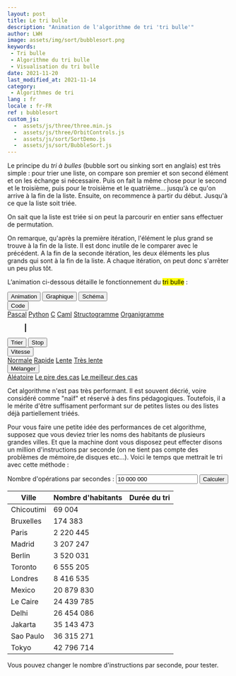 ```yaml
---
layout: post
title: Le tri bulle
description: "Animation de l'algorithme de tri 'tri bulle'"
author: LWH
image: assets/img/sort/bubblesort.png
keywords: 
 - Tri bulle
 - Algorithme du tri bulle
 - Visualisation du tri bulle
date: 2021-11-20
last_modified_at: 2021-11-14
category: 
 - Algorithmes de tri 
lang : fr
locale : fr-FR
ref : bubblesort
custom_js:
  -  assets/js/three/three.min.js
  -  assets/js/three/OrbitControls.js
  -  assets/js/sort/SortDemo.js
  -  assets/js/sort/BubbleSort.js
---
```



Le principe du <em>tri à bulles</em> (bubble sort ou sinking sort en anglais) est très simple : pour trier une liste, on compare son premier et son second élément et on les échange si nécessaire. Puis on fait la même chose pour le second et le troisième, puis pour le troisième et le quatrième... jusqu'à ce qu'on arrive à la fin de la liste. Ensuite, on recommence à partir du début. Jusqu'à ce que la liste soit triée.

On sait que la liste est triée si on peut la parcourir en entier sans effectuer de permutation.

On remarque, qu'après la première itération, l'élément le plus grand se trouve à la fin de la liste. Il est donc inutile de le comparer avec le précédent. A la fin de la seconde itération, les deux éléments les plus grands qui sont à la fin de la liste. A chaque itération, on peut donc s'arrêter un peu plus tôt.

L’animation ci-dessous détaille le fonctionnement du <mark>tri bulle</mark> :
	
<div class="w3-bar w3-black">
	<button class="w3-bar-item w3-button" onclick="opentab('anim')">Animation</button>
	<button class="w3-bar-item w3-button" onclick="opentab('graph')">Graphique</button>
	<button class="w3-bar-item w3-button" onclick="opentab('schem')">Schéma</button>
	<div class="w3-dropdown-hover">
		<button class="w3-button">Code</button>
		<div class="w3-dropdown-content w3-bar-block w3-card-4">
		  <a href="#" class="w3-bar-item w3-button" title="Pascal" onclick="opentab('pascal');return false;">Pascal</a>
		  <a href="#" class="w3-bar-item w3-button" title="Python" onclick="opentab('python');return false;">Python</a>
		  <a href="#" class="w3-bar-item w3-button" title="C" onclick="opentab('C');return false;">C</a>
		  <a href="#" class="w3-bar-item w3-button" title="Caml" onclick="opentab('caml');return false;">Caml</a>				  
		  <a href="#" class="w3-bar-item w3-button" title="nsd" onclick="opentab('nsd');return false;">Structogramme</a>
		  <a href="#" class="w3-bar-item w3-button" title="Flowchart" onclick="opentab('flowchart');return false;">Organigramme</a>
		</div>
	</div>
</div>

<figure>
	<div id="anim" class="tab" style="position: relative;">
	<canvas id = "sort_canvas" width = "640" height = "295" class="animation" style="position:relative;top:0;left:0;border:1px solid #000000;  margin-bottom:0"> </canvas>
	<canvas id = "sort_canvas_layer" width = "640" height = "100" class="animation" style="position:absolute;top:0;left:0; margin-top:0;"></canvas>
	</div>
	<div id="graph" class="w3-container tab" style="display:none">
	<canvas id = "sort_canvas_graph" width = "640" height = "295" class="animation" style="position:relative;top:0;left:0;border:1px solid #000000;  margin-bottom:0;z-index: 0;"> </canvas>
	</div>
	<div id="schem" class="w3-container tab" style="display:none">
	<canvas id = "sort_canvas_schem" width = "640" height = "295" class="animation" style="position:relative;top:0;left:0;border:1px solid #000000; margin-bottom:0;z-index: 0;"> </canvas>
	</div>	
<div id="C" class="w3-container tab animation code" style="display:none ;   width:100%;  height:395px; background-color:white;  overflow:scroll;">
<ol><li class="li1"><div class="de1"><span class="kw4">void</span> bubble_sort<span class="br0">&#40;</span><span class="kw4">int</span><span class="sy0">*</span> lst<span class="sy0">,</span> <span class="kw4">int</span> size<span class="br0">&#41;</span></div></li>
<li class="li1"><div class="de1"><span class="br0">&#123;</span></div></li>
<li class="li1"><div class="de1">&nbsp; &nbsp; <span class="kw4">int</span> pass <span class="sy0">=</span> <span class="nu0">0</span><span class="sy0">;</span></div></li>
<li class="li1"><div class="de1">&nbsp; &nbsp; <span class="kw4">int</span> swapped <span class="sy0">=</span> <span class="nu0">1</span><span class="sy0">;</span></div></li>
<li class="li2"><div class="de2">&nbsp; &nbsp; <span class="kw4">int</span> current<span class="sy0">;</span></div></li>
<li class="li1"><div class="de1">&nbsp; &nbsp; <span class="kw1">while</span> <span class="br0">&#40;</span>swapped<span class="br0">&#41;</span> <span class="br0">&#123;</span></div></li>
<li class="li1"><div class="de1">&nbsp; &nbsp; &nbsp; &nbsp; swapped <span class="sy0">=</span> <span class="nu0">0</span><span class="sy0">;</span></div></li>
<li class="li1"><div class="de1">&nbsp; &nbsp; &nbsp; &nbsp; pass <span class="sy0">++;</span> &nbsp; &nbsp; &nbsp;</div></li>
<li class="li1"><div class="de1">&nbsp; &nbsp; &nbsp; &nbsp; <span class="kw1">for</span> <span class="br0">&#40;</span>current<span class="sy0">=</span><span class="nu0">0</span><span class="sy0">;</span>current<span class="sy0">&lt;</span>size<span class="sy0">-</span>pass<span class="sy0">;</span>current<span class="sy0">++</span><span class="br0">&#41;</span> <span class="br0">&#123;</span></div></li>
<li class="li2"><div class="de2">&nbsp; &nbsp; &nbsp; &nbsp; <span class="kw1">if</span> <span class="br0">&#40;</span>lst<span class="br0">&#91;</span>current<span class="br0">&#93;</span><span class="sy0">&gt;</span>lst<span class="br0">&#91;</span>current<span class="sy0">ez_plus</span><span class="nu0">1</span><span class="br0">&#93;</span><span class="br0">&#41;</span><span class="br0">&#123;</span></div></li>
<li class="li1"><div class="de1">&nbsp; &nbsp; &nbsp; &nbsp; &nbsp; &nbsp; swapped <span class="sy0">=</span> <span class="nu0">1</span><span class="sy0">;</span></div></li>
<li class="li1"><div class="de1">&nbsp; &nbsp; &nbsp; &nbsp; &nbsp; &nbsp; <span class="co1">// On permute les deux éléments</span></div></li>
<li class="li1"><div class="de1">&nbsp; &nbsp; &nbsp; &nbsp; &nbsp; &nbsp; <span class="kw4">int</span> temp <span class="sy0">=</span> lst<span class="br0">&#91;</span>current<span class="br0">&#93;</span><span class="sy0">;</span></div></li>
<li class="li1"><div class="de1">&nbsp; &nbsp; &nbsp; &nbsp; &nbsp; &nbsp; lst<span class="br0">&#91;</span>current<span class="br0">&#93;</span> <span class="sy0">=</span> lst<span class="br0">&#91;</span>current<span class="sy0">ez_plus</span><span class="nu0">1</span><span class="br0">&#93;</span><span class="sy0">;</span></div></li>
<li class="li2"><div class="de2">&nbsp; &nbsp; &nbsp; &nbsp; &nbsp; &nbsp; lst<span class="br0">&#91;</span>current<span class="sy0">ez_plus</span><span class="nu0">1</span><span class="br0">&#93;</span> <span class="sy0">=</span> temp<span class="sy0">;</span></div></li>
<li class="li1"><div class="de1">&nbsp; &nbsp; &nbsp; &nbsp; <span class="br0">&#125;</span></div></li>
<li class="li1"><div class="de1">&nbsp; &nbsp; &nbsp; &nbsp; <span class="br0">&#125;</span></div></li>
<li class="li1"><div class="de1">&nbsp; &nbsp; <span class="br0">&#125;</span></div></li>
<li class="li1"><div class="de1"><span class="br0">&#125;</span></div></li>
</ol>
</div>

<div id="python" class="w3-container tab animation" style="display:none ;   width:100%;  height:395px; background-color:white;  overflow:scroll;">
<pre class="python"><code>
def bubble_sort(lst):
swapped = True
pass = 0
while swapped == True:
    swapped = False
    pass = pass + 1
    for current in range(0, len(tableau) - passage):
	if lst[current] > lst[current + 1]:
	    swapped = True
	    # On echange les deux elements
	    lst[current], lst[current + 1] = lst[current + 1],lst[current]
return tableau  
</code></pre>	

</div>		
	
<div id="pascal" class="w3-container tab animation" style="display:none ;   width:100%;  height:395px; background-color:white;  overflow:scroll;">
<pre class="pascal"><code>
type tab = array[1..20] of integer;
procedure bubble_sort(var tableau : tab);
    
var swapped : boolean;
    current : integer;
    temp : integer;
    pass : integer;
     
begin
  pass := 1;
  REPEAT
    swapped := false;
    for current := 1 to 20 - pass do
    begin
	if (lst[current] > lst[current + 1]) then
	begin
	    { on échange les deux éléments }
	    temp := lst[current];
	    lst[current]:=lst[current + 1];
	    lst[current + 1]:=temp;
	    swapped := true;
	end;
    end;
    pass := pass + 1;
    UNTIL (not swapped);
end;
</code></pre>
</div>
	
<div id="caml" class="w3-container tab animation" style="display:none ;   width:100%;  height:395px; background-color:white;  overflow:scroll;">	
<pre class="caml"><code>	
let bublle_sort lst =
        let pass= ref 1 and swapped = ref true in
        while (!swapped = true) do
            swapped := false;
            pass := !pass + 1;
            for current = 0 to (Array.length lst) - !pass do
                if lst.(current) > lst.(current + 1) then
                begin
                    (* On echange les deux elements *)
                    swapped := true;
                    let temp = lst.(current) in
                    begin
                       lst.(current) <- lst.(current + 1);
                       lst.(current + 1) <- temp;
                    end
                end
            done;
        done;
    lst;;
 </code></pre>
</div>
	
<div id="flowchart" class="w3-container tab animation" style="display:none ;   width:100%;  height:395px; background-color:white;  overflow:scroll;">		
<svg xmlns="http://www.w3.org/2000/svg" style="background-color: rgb(255, 255, 255);" xmlns:xlink="http://www.w3.org/1999/xlink" version="1.1" width="571px" height="611px" viewBox="-0.5 -0.5 571 611"><defs/><g><path d="M 81 41 L 81 72.76" fill="none" stroke="rgba(0, 0, 0, 1)" stroke-width="2" stroke-miterlimit="10" pointer-events="stroke"/><path d="M 81 78.76 L 77 70.76 L 81 72.76 L 85 70.76 Z" fill="rgba(0, 0, 0, 1)" stroke="rgba(0, 0, 0, 1)" stroke-width="2" stroke-miterlimit="10" pointer-events="all"/><rect x="1" y="1" width="160" height="40" rx="6" ry="6" fill="rgba(255, 255, 255, 1)" stroke="rgba(0, 0, 0, 1)" stroke-width="2" pointer-events="all"/><g transform="translate(-0.5 -0.5)"><switch><foreignObject style="overflow: visible; text-align: left;" pointer-events="none" width="100%" height="100%" requiredFeatures="http://www.w3.org/TR/SVG11/feature#Extensibility"><div xmlns="http://www.w3.org/1999/xhtml" style="display: flex; align-items: unsafe center; justify-content: unsafe center; width: 158px; height: 1px; padding-top: 21px; margin-left: 2px;"><div style="box-sizing: border-box; font-size: 0px; text-align: center;" data-drawio-colors="color: rgba(0, 0, 0, 1); "><div style="display: inline-block; font-size: 12px; font-family: Helvetica; color: rgb(0, 0, 0); line-height: 1.2; pointer-events: all; white-space: normal; overflow-wrap: normal;"><b>START</b></div></div></div></foreignObject><text x="81" y="25" fill="rgba(0, 0, 0, 1)" font-family="Helvetica" font-size="12px" text-anchor="middle">START</text></switch></g><path d="M 261 391 L 261 512.76" fill="none" stroke="#3700cc" stroke-width="2" stroke-miterlimit="10" pointer-events="stroke"/><path d="M 261 518.76 L 257 510.76 L 261 512.76 L 265 510.76 Z" fill="#3700cc" stroke="#3700cc" stroke-width="2" stroke-miterlimit="10" pointer-events="all"/><g transform="translate(-0.5 -0.5)"><switch><foreignObject style="overflow: visible; text-align: left;" pointer-events="none" width="100%" height="100%" requiredFeatures="http://www.w3.org/TR/SVG11/feature#Extensibility"><div xmlns="http://www.w3.org/1999/xhtml" style="display: flex; align-items: unsafe center; justify-content: unsafe center; width: 1px; height: 1px; padding-top: 405px; margin-left: 263px;"><div style="box-sizing: border-box; font-size: 0px; text-align: center;" data-drawio-colors="color: rgba(0, 0, 0, 1); background-color: rgba(255, 255, 255, 1); "><div style="display: inline-block; font-size: 11px; font-family: Helvetica; color: rgb(0, 0, 0); line-height: 1.2; pointer-events: all; background-color: rgb(255, 255, 255); white-space: nowrap;">No</div></div></div></foreignObject><text x="263" y="408" fill="rgba(0, 0, 0, 1)" font-family="Helvetica" font-size="11px" text-anchor="middle">No</text></switch></g><path d="M 311 351 L 352.76 351" fill="none" stroke="#005700" stroke-width="2" stroke-miterlimit="10" pointer-events="stroke"/><path d="M 358.76 351 L 350.76 355 L 352.76 351 L 350.76 347 Z" fill="#005700" stroke="#005700" stroke-width="2" stroke-miterlimit="10" pointer-events="all"/><g transform="translate(-0.5 -0.5)"><switch><foreignObject style="overflow: visible; text-align: left;" pointer-events="none" width="100%" height="100%" requiredFeatures="http://www.w3.org/TR/SVG11/feature#Extensibility"><div xmlns="http://www.w3.org/1999/xhtml" style="display: flex; align-items: unsafe center; justify-content: unsafe center; width: 1px; height: 1px; padding-top: 351px; margin-left: 336px;"><div style="box-sizing: border-box; font-size: 0px; text-align: center;" data-drawio-colors="color: rgba(0, 0, 0, 1); background-color: rgba(255, 255, 255, 1); "><div style="display: inline-block; font-size: 11px; font-family: Helvetica; color: rgb(0, 0, 0); line-height: 1.2; pointer-events: all; background-color: rgb(255, 255, 255); white-space: nowrap;">Yes</div></div></div></foreignObject><text x="336" y="354" fill="rgba(0, 0, 0, 1)" font-family="Helvetica" font-size="11px" text-anchor="middle">Yes</text></switch></g><path d="M 261 311 L 311 351 L 261 391 L 211 351 Z" fill="#99ffff" stroke="#3333ff" stroke-width="2" stroke-miterlimit="10" pointer-events="all"/><g transform="translate(-0.5 -0.5)"><switch><foreignObject style="overflow: visible; text-align: left;" pointer-events="none" width="100%" height="100%" requiredFeatures="http://www.w3.org/TR/SVG11/feature#Extensibility"><div xmlns="http://www.w3.org/1999/xhtml" style="display: flex; align-items: unsafe center; justify-content: unsafe center; width: 90px; height: 1px; padding-top: 349px; margin-left: 216px;"><div style="box-sizing: border-box; font-size: 0px; text-align: center;" data-drawio-colors="color: rgba(0, 0, 0, 1); "><div style="display: inline-block; font-size: 12px; font-family: Helvetica; color: rgb(0, 0, 0); line-height: 1.2; pointer-events: all; white-space: normal; overflow-wrap: normal;">cpt &lt; Passnum</div></div></div></foreignObject><text x="261" y="353" fill="rgba(0, 0, 0, 1)" font-family="Helvetica" font-size="12px" text-anchor="middle">cpt &lt; Passnum</text></switch></g><path d="M 261 561 L 261 601 L 561 601 L 561 141 L 89.24 141" fill="none" stroke="#3700cc" stroke-width="2" stroke-miterlimit="10" pointer-events="stroke"/><path d="M 83.24 141 L 91.24 137 L 89.24 141 L 91.24 145 Z" fill="#3700cc" stroke="#3700cc" stroke-width="2" stroke-miterlimit="10" pointer-events="all"/><rect x="201" y="521" width="120" height="40" rx="6" ry="6" fill="#99ffff" stroke="#3333ff" stroke-width="2" pointer-events="all"/><g transform="translate(-0.5 -0.5)"><switch><foreignObject style="overflow: visible; text-align: left;" pointer-events="none" width="100%" height="100%" requiredFeatures="http://www.w3.org/TR/SVG11/feature#Extensibility"><div xmlns="http://www.w3.org/1999/xhtml" style="display: flex; align-items: unsafe center; justify-content: unsafe center; width: 118px; height: 1px; padding-top: 541px; margin-left: 202px;"><div style="box-sizing: border-box; font-size: 0px; text-align: center;" data-drawio-colors="color: rgba(0, 0, 0, 1); "><div style="display: inline-block; font-size: 12px; font-family: Helvetica; color: rgb(0, 0, 0); line-height: 1.2; pointer-events: all; white-space: normal; overflow-wrap: normal;">Passnum = passnum - 1</div></div></div></foreignObject><text x="261" y="545" fill="rgba(0, 0, 0, 1)" font-family="Helvetica" font-size="12px" text-anchor="middle">Passnum = passnum - 1</text></switch></g><path d="M 131 201 L 261 201 L 261 232.76" fill="none" stroke="#001dbc" stroke-width="2" stroke-miterlimit="10" pointer-events="stroke"/><path d="M 261 238.76 L 257 230.76 L 261 232.76 L 265 230.76 Z" fill="#001dbc" stroke="#001dbc" stroke-width="2" stroke-miterlimit="10" pointer-events="all"/><g transform="translate(-0.5 -0.5)"><switch><foreignObject style="overflow: visible; text-align: left;" pointer-events="none" width="100%" height="100%" requiredFeatures="http://www.w3.org/TR/SVG11/feature#Extensibility"><div xmlns="http://www.w3.org/1999/xhtml" style="display: flex; align-items: unsafe center; justify-content: unsafe center; width: 1px; height: 1px; padding-top: 206px; margin-left: 160px;"><div style="box-sizing: border-box; font-size: 0px; text-align: center;" data-drawio-colors="color: rgba(0, 0, 0, 1); background-color: rgba(255, 255, 255, 1); "><div style="display: inline-block; font-size: 11px; font-family: Helvetica; color: rgb(0, 0, 0); line-height: 1.2; pointer-events: all; background-color: rgb(255, 255, 255); white-space: nowrap;">Yes</div></div></div></foreignObject><text x="160" y="209" fill="rgba(0, 0, 0, 1)" font-family="Helvetica" font-size="11px" text-anchor="middle">Yes</text></switch></g><path d="M 81 241 L 81 512.76" fill="none" stroke="rgba(0, 0, 0, 1)" stroke-width="2" stroke-miterlimit="10" pointer-events="stroke"/><path d="M 81 518.76 L 77 510.76 L 81 512.76 L 85 510.76 Z" fill="rgba(0, 0, 0, 1)" stroke="rgba(0, 0, 0, 1)" stroke-width="2" stroke-miterlimit="10" pointer-events="all"/><g transform="translate(-0.5 -0.5)"><switch><foreignObject style="overflow: visible; text-align: left;" pointer-events="none" width="100%" height="100%" requiredFeatures="http://www.w3.org/TR/SVG11/feature#Extensibility"><div xmlns="http://www.w3.org/1999/xhtml" style="display: flex; align-items: unsafe center; justify-content: unsafe center; width: 1px; height: 1px; padding-top: 370px; margin-left: 82px;"><div style="box-sizing: border-box; font-size: 0px; text-align: center;" data-drawio-colors="color: rgba(0, 0, 0, 1); background-color: rgba(255, 255, 255, 1); "><div style="display: inline-block; font-size: 11px; font-family: Helvetica; color: rgb(0, 0, 0); line-height: 1.2; pointer-events: all; background-color: rgb(255, 255, 255); white-space: nowrap;">No</div></div></div></foreignObject><text x="82" y="373" fill="rgba(0, 0, 0, 1)" font-family="Helvetica" font-size="11px" text-anchor="middle">No</text></switch></g><path d="M 81 161 L 131 201 L 81 241 L 31 201 Z" fill="rgba(255, 255, 255, 1)" stroke="rgba(0, 0, 0, 1)" stroke-width="2" stroke-miterlimit="10" pointer-events="all"/><g transform="translate(-0.5 -0.5)"><switch><foreignObject style="overflow: visible; text-align: left;" pointer-events="none" width="100%" height="100%" requiredFeatures="http://www.w3.org/TR/SVG11/feature#Extensibility"><div xmlns="http://www.w3.org/1999/xhtml" style="display: flex; align-items: unsafe center; justify-content: unsafe center; width: 90px; height: 1px; padding-top: 199px; margin-left: 36px;"><div style="box-sizing: border-box; font-size: 0px; text-align: center;" data-drawio-colors="color: rgba(0, 0, 0, 1); "><div style="display: inline-block; font-size: 12px; font-family: Helvetica; color: rgb(0, 0, 0); line-height: 1.2; pointer-events: all; white-space: normal; overflow-wrap: normal;">Passnum&gt;0 ?</div></div></div></foreignObject><text x="81" y="203" fill="rgba(0, 0, 0, 1)" font-family="Helvetica" font-size="12px" text-anchor="middle">Passnum&gt;0 ?</text></switch></g><path d="M 261 281 L 261 301 L 261 291 L 261 302.76" fill="none" stroke="#3700cc" stroke-width="2" stroke-miterlimit="10" pointer-events="stroke"/><path d="M 261 308.76 L 257 300.76 L 261 302.76 L 265 300.76 Z" fill="#3700cc" stroke="#3700cc" stroke-width="2" stroke-miterlimit="10" pointer-events="all"/><rect x="201" y="241" width="120" height="40" rx="6" ry="6" fill="#99ffff" stroke="#3333ff" stroke-width="2" pointer-events="all"/><g transform="translate(-0.5 -0.5)"><switch><foreignObject style="overflow: visible; text-align: left;" pointer-events="none" width="100%" height="100%" requiredFeatures="http://www.w3.org/TR/SVG11/feature#Extensibility"><div xmlns="http://www.w3.org/1999/xhtml" style="display: flex; align-items: unsafe center; justify-content: unsafe center; width: 118px; height: 1px; padding-top: 261px; margin-left: 202px;"><div style="box-sizing: border-box; font-size: 0px; text-align: center;" data-drawio-colors="color: rgba(0, 0, 0, 1); "><div style="display: inline-block; font-size: 12px; font-family: Helvetica; color: rgb(0, 0, 0); line-height: 1.2; pointer-events: all; white-space: normal; overflow-wrap: normal;">cpt = 1</div></div></div></foreignObject><text x="261" y="265" fill="rgba(0, 0, 0, 1)" font-family="Helvetica" font-size="12px" text-anchor="middle">cpt = 1</text></switch></g><path d="M 421 461 L 421 512.76" fill="none" stroke="#005700" stroke-width="2" stroke-miterlimit="10" pointer-events="stroke"/><path d="M 421 518.76 L 417 510.76 L 421 512.76 L 425 510.76 Z" fill="#005700" stroke="#005700" stroke-width="2" stroke-miterlimit="10" pointer-events="all"/><rect x="361" y="421" width="120" height="40" rx="6" ry="6" fill="#ccffe6" stroke="#4d9900" stroke-width="2" pointer-events="all"/><g transform="translate(-0.5 -0.5)"><switch><foreignObject style="overflow: visible; text-align: left;" pointer-events="none" width="100%" height="100%" requiredFeatures="http://www.w3.org/TR/SVG11/feature#Extensibility"><div xmlns="http://www.w3.org/1999/xhtml" style="display: flex; align-items: unsafe center; justify-content: unsafe center; width: 118px; height: 1px; padding-top: 441px; margin-left: 362px;"><div style="box-sizing: border-box; font-size: 0px; text-align: center;" data-drawio-colors="color: rgba(0, 0, 0, 1); "><div style="display: inline-block; font-size: 12px; font-family: Helvetica; color: rgb(0, 0, 0); line-height: 1.2; pointer-events: all; white-space: normal; overflow-wrap: normal;">swap arr[cpt] arr[cpt+1]</div></div></div></foreignObject><text x="421" y="445" fill="rgba(0, 0, 0, 1)" font-family="Helvetica" font-size="12px" text-anchor="middle">swap arr[cpt] arr[cp...</text></switch></g><path d="M 81 121 L 81 152.76" fill="none" stroke="rgba(0, 0, 0, 1)" stroke-width="2" stroke-miterlimit="10" pointer-events="stroke"/><path d="M 81 158.76 L 77 150.76 L 81 152.76 L 85 150.76 Z" fill="rgba(0, 0, 0, 1)" stroke="rgba(0, 0, 0, 1)" stroke-width="2" stroke-miterlimit="10" pointer-events="all"/><rect x="1" y="81" width="160" height="40" fill="rgba(255, 255, 255, 1)" stroke="rgba(0, 0, 0, 1)" stroke-width="2" pointer-events="all"/><g transform="translate(-0.5 -0.5)"><switch><foreignObject style="overflow: visible; text-align: left;" pointer-events="none" width="100%" height="100%" requiredFeatures="http://www.w3.org/TR/SVG11/feature#Extensibility"><div xmlns="http://www.w3.org/1999/xhtml" style="display: flex; align-items: unsafe center; justify-content: unsafe center; width: 158px; height: 1px; padding-top: 101px; margin-left: 2px;"><div style="box-sizing: border-box; font-size: 0px; text-align: center;" data-drawio-colors="color: rgba(0, 0, 0, 1); "><div style="display: inline-block; font-size: 12px; font-family: Helvetica; color: rgb(0, 0, 0); line-height: 1.2; pointer-events: all; white-space: normal; overflow-wrap: normal;">Passnum = len(arr) - 1</div></div></div></foreignObject><text x="81" y="105" fill="rgba(0, 0, 0, 1)" font-family="Helvetica" font-size="12px" text-anchor="middle">Passnum = len(arr) - 1</text></switch></g><rect x="1" y="521" width="160" height="40" rx="6" ry="6" fill="rgba(255, 255, 255, 1)" stroke="rgba(0, 0, 0, 1)" stroke-width="2" pointer-events="all"/><g transform="translate(-0.5 -0.5)"><switch><foreignObject style="overflow: visible; text-align: left;" pointer-events="none" width="100%" height="100%" requiredFeatures="http://www.w3.org/TR/SVG11/feature#Extensibility"><div xmlns="http://www.w3.org/1999/xhtml" style="display: flex; align-items: unsafe center; justify-content: unsafe center; width: 158px; height: 1px; padding-top: 541px; margin-left: 2px;"><div style="box-sizing: border-box; font-size: 0px; text-align: center;" data-drawio-colors="color: rgba(0, 0, 0, 1); "><div style="display: inline-block; font-size: 12px; font-family: Helvetica; color: rgb(0, 0, 0); line-height: 1.2; pointer-events: all; white-space: normal; overflow-wrap: normal;"><b>END</b></div></div></div></foreignObject><text x="81" y="545" fill="rgba(0, 0, 0, 1)" font-family="Helvetica" font-size="12px" text-anchor="middle">END</text></switch></g><path d="M 421 391 L 421 411 L 421 401 L 421 412.76" fill="none" stroke="#005700" stroke-width="2" stroke-miterlimit="10" pointer-events="stroke"/><path d="M 421 418.76 L 417 410.76 L 421 412.76 L 425 410.76 Z" fill="#005700" stroke="#005700" stroke-width="2" stroke-miterlimit="10" pointer-events="all"/><g transform="translate(-0.5 -0.5)"><switch><foreignObject style="overflow: visible; text-align: left;" pointer-events="none" width="100%" height="100%" requiredFeatures="http://www.w3.org/TR/SVG11/feature#Extensibility"><div xmlns="http://www.w3.org/1999/xhtml" style="display: flex; align-items: unsafe center; justify-content: unsafe center; width: 1px; height: 1px; padding-top: 406px; margin-left: 421px;"><div style="box-sizing: border-box; font-size: 0px; text-align: center;" data-drawio-colors="color: rgba(0, 0, 0, 1); background-color: rgba(255, 255, 255, 1); "><div style="display: inline-block; font-size: 11px; font-family: Helvetica; color: rgb(0, 0, 0); line-height: 1.2; pointer-events: all; background-color: rgb(255, 255, 255); white-space: nowrap;">Yes</div></div></div></foreignObject><text x="421" y="409" fill="rgba(0, 0, 0, 1)" font-family="Helvetica" font-size="11px" text-anchor="middle">Yes</text></switch></g><path d="M 481 351 L 501 351 L 501 491 L 429.24 491" fill="none" stroke="#005700" stroke-width="2" stroke-miterlimit="10" pointer-events="stroke"/><path d="M 423.24 491 L 431.24 487 L 429.24 491 L 431.24 495 Z" fill="#005700" stroke="#005700" stroke-width="2" stroke-miterlimit="10" pointer-events="all"/><g transform="translate(-0.5 -0.5)"><switch><foreignObject style="overflow: visible; text-align: left;" pointer-events="none" width="100%" height="100%" requiredFeatures="http://www.w3.org/TR/SVG11/feature#Extensibility"><div xmlns="http://www.w3.org/1999/xhtml" style="display: flex; align-items: unsafe center; justify-content: unsafe center; width: 1px; height: 1px; padding-top: 451px; margin-left: 501px;"><div style="box-sizing: border-box; font-size: 0px; text-align: center;" data-drawio-colors="color: rgba(0, 0, 0, 1); background-color: rgba(255, 255, 255, 1); "><div style="display: inline-block; font-size: 11px; font-family: Helvetica; color: rgb(0, 0, 0); line-height: 1.2; pointer-events: all; background-color: rgb(255, 255, 255); white-space: nowrap;">No</div></div></div></foreignObject><text x="501" y="454" fill="rgba(0, 0, 0, 1)" font-family="Helvetica" font-size="11px" text-anchor="middle">No</text></switch></g><path d="M 421 311 L 481 351 L 421 391 L 361 351 Z" fill="#ccffe6" stroke="#4d9900" stroke-width="2" stroke-miterlimit="10" pointer-events="all"/><g transform="translate(-0.5 -0.5)"><switch><foreignObject style="overflow: visible; text-align: left;" pointer-events="none" width="100%" height="100%" requiredFeatures="http://www.w3.org/TR/SVG11/feature#Extensibility"><div xmlns="http://www.w3.org/1999/xhtml" style="display: flex; align-items: unsafe center; justify-content: unsafe center; width: 118px; height: 1px; padding-top: 351px; margin-left: 362px;"><div style="box-sizing: border-box; font-size: 0px; text-align: center;" data-drawio-colors="color: rgba(0, 0, 0, 1); "><div style="display: inline-block; font-size: 12px; font-family: Helvetica; color: rgb(0, 0, 0); line-height: 1.2; pointer-events: all; white-space: normal; overflow-wrap: normal;"><div>arr[cpt] <br /></div><div>&gt;<br /></div><div>arr[cpt+1]<br /></div></div></div></div></foreignObject><text x="421" y="355" fill="rgba(0, 0, 0, 1)" font-family="Helvetica" font-size="12px" text-anchor="middle">arr[cpt]...</text></switch></g><path d="M 481 541 L 531 541 L 531 291 L 269.24 291" fill="none" stroke="#005700" stroke-width="2" stroke-miterlimit="10" pointer-events="stroke"/><path d="M 263.24 291 L 271.24 287 L 269.24 291 L 271.24 295 Z" fill="#005700" stroke="#005700" stroke-width="2" stroke-miterlimit="10" pointer-events="all"/><rect x="361" y="521" width="120" height="40" rx="6" ry="6" fill="#ccffe6" stroke="#4d9900" stroke-width="2" pointer-events="all"/><g transform="translate(-0.5 -0.5)"><switch><foreignObject style="overflow: visible; text-align: left;" pointer-events="none" width="100%" height="100%" requiredFeatures="http://www.w3.org/TR/SVG11/feature#Extensibility"><div xmlns="http://www.w3.org/1999/xhtml" style="display: flex; align-items: unsafe center; justify-content: unsafe center; width: 118px; height: 1px; padding-top: 541px; margin-left: 362px;"><div style="box-sizing: border-box; font-size: 0px; text-align: center;" data-drawio-colors="color: rgba(0, 0, 0, 1); "><div style="display: inline-block; font-size: 12px; font-family: Helvetica; color: rgb(0, 0, 0); line-height: 1.2; pointer-events: all; white-space: normal; overflow-wrap: normal;">cpt = cpt + 1</div></div></div></foreignObject><text x="421" y="545" fill="rgba(0, 0, 0, 1)" font-family="Helvetica" font-size="12px" text-anchor="middle">cpt = cpt + 1</text></switch></g></g><switch><g requiredFeatures="http://www.w3.org/TR/SVG11/feature#Extensibility"/><a transform="translate(0,-5)" xlink:href="https://www.diagrams.net/doc/faq/svg-export-text-problems" target="_blank"><text text-anchor="middle" font-size="10px" x="50%" y="100%">SVG 1.1 non pris en charge</text></a></switch></svg></div>	

<div id="nsd" class="w3-container tab animation" style="display:none ;   width:100%;  height:395px; background-color:white;  overflow:scroll;">
<svg xmlns="http://www.w3.org/2000/svg" xmlns:xlink="http://www.w3.org/1999/xlink" version="1.1" width="402px" height="441px" viewBox="-0.5 -0.5 402 441"><defs/><g><rect x="0" y="0" width="400" height="60" fill="rgba(255, 255, 255, 1)" stroke="rgba(0, 0, 0, 1)" pointer-events="all"/><g transform="translate(-0.5 -0.5)"><switch><foreignObject style="overflow: visible; text-align: left;" pointer-events="none" width="100%" height="100%" requiredFeatures="http://www.w3.org/TR/SVG11/feature#Extensibility"><div xmlns="http://www.w3.org/1999/xhtml" style="display: flex; align-items: unsafe center; justify-content: unsafe center; width: 398px; height: 1px; padding-top: 30px; margin-left: 1px;"><div style="box-sizing: border-box; font-size: 0px; text-align: center;" data-drawio-colors="color: rgba(0, 0, 0, 1); "><div style="display: inline-block; font-size: 12px; font-family: Helvetica; color: rgb(0, 0, 0); line-height: 1.2; pointer-events: all; white-space: normal; overflow-wrap: normal;"><font style="font-size: 17px"><b><font color="#0000FF">LST </font>: ARRAY OF INTEGER</b></font></div></div></div></foreignObject><text x="200" y="34" fill="rgba(0, 0, 0, 1)" font-family="Helvetica" font-size="12px" text-anchor="middle">LST : ARRAY OF INTEGER</text></switch></g><rect x="0" y="60" width="400" height="60" fill="rgba(255, 255, 255, 1)" stroke="rgba(0, 0, 0, 1)" pointer-events="all"/><g transform="translate(-0.5 -0.5)"><switch><foreignObject style="overflow: visible; text-align: left;" pointer-events="none" width="100%" height="100%" requiredFeatures="http://www.w3.org/TR/SVG11/feature#Extensibility"><div xmlns="http://www.w3.org/1999/xhtml" style="display: flex; align-items: unsafe center; justify-content: unsafe center; width: 398px; height: 1px; padding-top: 90px; margin-left: 1px;"><div style="box-sizing: border-box; font-size: 0px; text-align: center;" data-drawio-colors="color: rgba(0, 0, 0, 1); "><div style="display: inline-block; font-size: 17px; font-family: Helvetica; color: rgb(0, 0, 0); line-height: 1.2; pointer-events: all; white-space: normal; overflow-wrap: normal;"><b><font color="#0000FF">SIZE </font>= length(<font color="#0000FF">LST</font>) + 1</b></div></div></div></foreignObject><text x="200" y="95" fill="rgba(0, 0, 0, 1)" font-family="Helvetica" font-size="17px" text-anchor="middle">SIZE = length(LST) + 1</text></switch></g><rect x="0" y="120" width="400" height="320" fill="rgba(255, 255, 255, 1)" stroke="rgba(0, 0, 0, 1)" pointer-events="all"/><rect x="10" y="120" width="370" height="30" fill="none" stroke="none" pointer-events="all"/><g transform="translate(-0.5 -0.5)"><switch><foreignObject style="overflow: visible; text-align: left;" pointer-events="none" width="100%" height="100%" requiredFeatures="http://www.w3.org/TR/SVG11/feature#Extensibility"><div xmlns="http://www.w3.org/1999/xhtml" style="display: flex; align-items: unsafe center; justify-content: unsafe flex-start; width: 368px; height: 1px; padding-top: 135px; margin-left: 12px;"><div style="box-sizing: border-box; font-size: 0px; text-align: left;" data-drawio-colors="color: rgba(0, 0, 0, 1); "><div style="display: inline-block; font-size: 17px; font-family: Helvetica; color: rgb(0, 0, 0); line-height: 1.2; pointer-events: all; white-space: normal; overflow-wrap: normal;"><div align="left"><b>FOR <font color="#0000FF">PASS</font>=<font color="#0000FF">SIZE </font>DOWNTO 0</b></div></div></div></div></foreignObject><text x="12" y="140" fill="rgba(0, 0, 0, 1)" font-family="Helvetica" font-size="17px">FOR PASS=SIZE DOWNTO 0</text></switch></g><rect x="50" y="160" width="350" height="280" fill="rgba(255, 255, 255, 1)" stroke="rgba(0, 0, 0, 1)" pointer-events="all"/><rect x="50" y="220" width="350" height="130" fill="rgba(255, 255, 255, 1)" stroke="rgba(0, 0, 0, 1)" pointer-events="all"/><rect x="55" y="170" width="290" height="30" fill="none" stroke="none" pointer-events="all"/><g transform="translate(-0.5 -0.5)"><switch><foreignObject style="overflow: visible; text-align: left;" pointer-events="none" width="100%" height="100%" requiredFeatures="http://www.w3.org/TR/SVG11/feature#Extensibility"><div xmlns="http://www.w3.org/1999/xhtml" style="display: flex; align-items: unsafe center; justify-content: unsafe flex-start; width: 288px; height: 1px; padding-top: 185px; margin-left: 57px;"><div style="box-sizing: border-box; font-size: 0px; text-align: left;" data-drawio-colors="color: rgba(0, 0, 0, 1); "><div style="display: inline-block; font-size: 17px; font-family: Helvetica; color: rgb(0, 0, 0); line-height: 1.2; pointer-events: all; font-weight: bold; white-space: normal; overflow-wrap: normal;">FOR <font color="#0000FF">CURRENT </font>= 1 TO <font color="#0000FF">PASS</font></div></div></div></foreignObject><text x="57" y="190" fill="rgba(0, 0, 0, 1)" font-family="Helvetica" font-size="17px" font-weight="bold">FOR CURRENT = 1 TO PASS</text></switch></g><rect x="50" y="350" width="180" height="90" fill="rgba(255, 255, 255, 1)" stroke="rgba(0, 0, 0, 1)" pointer-events="all"/><g transform="translate(-0.5 -0.5)"><switch><foreignObject style="overflow: visible; text-align: left;" pointer-events="none" width="100%" height="100%" requiredFeatures="http://www.w3.org/TR/SVG11/feature#Extensibility"><div xmlns="http://www.w3.org/1999/xhtml" style="display: flex; align-items: unsafe center; justify-content: unsafe center; width: 172px; height: 1px; padding-top: 395px; margin-left: 57px;"><div style="box-sizing: border-box; font-size: 0px; text-align: center;" data-drawio-colors="color: rgba(0, 0, 0, 1); "><div style="display: inline-block; font-size: 17px; font-family: Helvetica; color: rgb(0, 0, 0); line-height: 1.2; pointer-events: all; white-space: normal; overflow-wrap: normal;"><div align="left"><b>SWAP <font color="#0000FF">LST</font>[<font color="#0000FF">CURRENT</font>]</b></div><div align="left"><b><font color="#0000FF">LST</font>[<font color="#0000FF">CURRENT</font>+1]<br /></b></div></div></div></div></foreignObject><text x="143" y="400" fill="rgba(0, 0, 0, 1)" font-family="Helvetica" font-size="17px" text-anchor="middle">SWAP LST[CURRENT]...</text></switch></g><path d="M 230 350 L 400 220" fill="none" stroke="rgba(0, 0, 0, 1)" stroke-miterlimit="10" pointer-events="stroke"/><path d="M 230 350 L 50 220" fill="none" stroke="rgba(0, 0, 0, 1)" stroke-miterlimit="10" pointer-events="stroke"/><rect x="200" y="245" width="60" height="50" fill="none" stroke="none" pointer-events="all"/><g transform="translate(-0.5 -0.5)"><switch><foreignObject style="overflow: visible; text-align: left;" pointer-events="none" width="100%" height="100%" requiredFeatures="http://www.w3.org/TR/SVG11/feature#Extensibility"><div xmlns="http://www.w3.org/1999/xhtml" style="display: flex; align-items: unsafe center; justify-content: unsafe center; width: 58px; height: 1px; padding-top: 270px; margin-left: 201px;"><div style="box-sizing: border-box; font-size: 0px; text-align: center;" data-drawio-colors="color: rgba(0, 0, 0, 1); "><div style="display: inline-block; font-size: 17px; font-family: Helvetica; color: rgb(0, 0, 0); line-height: 1.2; pointer-events: all; font-weight: bold; white-space: normal; overflow-wrap: normal;"><div><font color="#0000FF">LST</font>[<font color="#0000FF">CURRENT</font>]</div><div>&gt;</div><div><font color="#0000FF">LST</font>[<font color="#0000FF">CURRENT</font>+1]<br /></div><div>?<br /></div></div></div></div></foreignObject><text x="230" y="275" fill="rgba(0, 0, 0, 1)" font-family="Helvetica" font-size="17px" text-anchor="middle" font-weight="bold">LST[CUR...</text></switch></g><rect x="320" y="295" width="60" height="30" fill="none" stroke="none" pointer-events="all"/><g transform="translate(-0.5 -0.5)"><switch><foreignObject style="overflow: visible; text-align: left;" pointer-events="none" width="100%" height="100%" requiredFeatures="http://www.w3.org/TR/SVG11/feature#Extensibility"><div xmlns="http://www.w3.org/1999/xhtml" style="display: flex; align-items: unsafe center; justify-content: unsafe center; width: 58px; height: 1px; padding-top: 310px; margin-left: 321px;"><div style="box-sizing: border-box; font-size: 0px; text-align: center;" data-drawio-colors="color: rgba(0, 0, 0, 1); "><div style="display: inline-block; font-size: 17px; font-family: Helvetica; color: rgb(0, 0, 0); line-height: 1.2; pointer-events: all; white-space: normal; overflow-wrap: normal;"><font color="#FF0000"><b>FALSE</b></font></div></div></div></foreignObject><text x="350" y="315" fill="rgba(0, 0, 0, 1)" font-family="Helvetica" font-size="17px" text-anchor="middle">FALSE</text></switch></g><rect x="70" y="295" width="60" height="30" fill="none" stroke="none" pointer-events="all"/><g transform="translate(-0.5 -0.5)"><switch><foreignObject style="overflow: visible; text-align: left;" pointer-events="none" width="100%" height="100%" requiredFeatures="http://www.w3.org/TR/SVG11/feature#Extensibility"><div xmlns="http://www.w3.org/1999/xhtml" style="display: flex; align-items: unsafe center; justify-content: unsafe center; width: 58px; height: 1px; padding-top: 310px; margin-left: 71px;"><div style="box-sizing: border-box; font-size: 0px; text-align: center;" data-drawio-colors="color: rgba(0, 0, 0, 1); "><div style="display: inline-block; font-size: 17px; font-family: Helvetica; color: rgb(0, 0, 0); line-height: 1.2; pointer-events: all; white-space: normal; overflow-wrap: normal;"><font color="#4D9900"><b>TRUE</b></font></div></div></div></foreignObject><text x="100" y="315" fill="rgba(0, 0, 0, 1)" font-family="Helvetica" font-size="17px" text-anchor="middle">TRUE</text></switch></g></g><switch><g requiredFeatures="http://www.w3.org/TR/SVG11/feature#Extensibility"/><a transform="translate(0,-5)" xlink:href="https://www.diagrams.net/doc/faq/svg-export-text-problems" target="_blank"><text text-anchor="middle" font-size="10px" x="50%" y="100%">Viewer does not support full SVG 1.1</text></a></switch></svg>
</div>
	
</figure>

<div class="w3-bar w3-black">
	<button class="w3-bar-item w3-button" onclick="sortdem.start(algo);return false;">Trier</button>
	<button class="w3-bar-item w3-button" onclick="algo.stop();return false;">Stop</button>
	<div class="w3-dropdown-hover">
		<button class="w3-button">Vitesse</button>
		<div class="w3-dropdown-content w3-bar-block w3-card-4">
		  <a href="#" class="w3-bar-item w3-button" title="Vitesse normale" href="PleaseEnableJavascript.html" onclick="sortdem.setSpeed(0.5);return false;">Normale</a>
		  <a href="#" class="w3-bar-item w3-button" title="Vitesse rapide" href="PleaseEnableJavascript.html" onclick="sortdem.setSpeed(1);return false;">Rapide</a>
		  <a href="#" class="w3-bar-item w3-button" title="Vitesse lente" href="PleaseEnableJavascript.html" onclick="sortdem.setSpeed(0.2);return false;">Lente</a>
		  <a href="#" class="w3-bar-item w3-button" title="Vitesse très lente" href="PleaseEnableJavascript.html" onclick="sortdem.setSpeed(0.1);return false;">Très lente</a>
		</div>
	</div>
	<div class="w3-dropdown-hover">
		<button class="w3-button">Mélanger</button>
		<div class="w3-dropdown-content w3-bar-block w3-card-4">
		  <a href="#" class="w3-bar-item w3-button" title="Aléatoire" href="PleaseEnableJavascript.html" onclick="sortdem.shuffle('A');return false;">Aléatoire</a>
		  <a href="#" class="w3-bar-item w3-button" title="Le pire des cas" href="PleaseEnableJavascript.html" onclick="sortdem.shuffle('W');return false;">Le pire des cas</a>
		  <a href="#" class="w3-bar-item w3-button" title="Vitesse lente" href="PleaseEnableJavascript.html" onclick="sortdem.shuffle('B');return false;">Le meilleur des cas</a>
		</div>
	</div>

</div>	

Cet algorithme n'est pas très performant. Il est souvent décrié, voire considéré comme "naïf" et réservé à des fins pédagogiques. Toutefois, il a le mérite d'être suffisament performant sur de petites listes ou des listes déjà partiellement triéés. 
	
Pour vous faire une petite idée des performances de cet algorithme, supposez que vous deviez trier les noms des habitants de plusieurs grandes villes. Et que la machine dont vous disposez peut effecter disons un million d'instructions par seconde (on ne tient pas compte des problèmes de mémoire,de disques etc...). Voici le temps que mettrait le tri avec cette méthode :

<div class="w3-responsive">
<div class="w3-metro-darken w3-bar">
<label class="w3-bar-item" >Nombre d'opérations par secondes :</label>
<input class="w3-input w3-bar-item" type="text" id="computerspeed" value="10 000 000">
<button class="w3-bar-item w3-button" onclick="calc_sort_speed('fr');return false;">Calculer</button>
</div>
<table id = "exectimes"  class="w3-table-all w3-responsive">
	<thead><!-- en-tête -->
		<tr><!-- première ligne -->
			<th> Ville</th>
			<th> Nombre d'habitants</th>
			<th > Durée du tri</th>
		</tr>
	</thead>
	<tbody>
		<tr>
			<td> Chicoutimi</td>
			<td class="w3-right-align">69 004</td>
			<td class="w3-right-align"></td>
		</tr>
		<tr>
			<td>Bruxelles</td>
			<td class="w3-right-align">174 383</td>
			<td class="w3-right-align"></td>
		</tr>	
		<tr>
			<td> Paris</td>
			<td class="w3-right-align">2 220 445</td>
			<td class="w3-right-align"></td>
		</tr>
		<tr>
			<td> Madrid</td>
			<td class="w3-right-align">3 207 247</td>
			<td class="w3-right-align"></td>
		</tr>
		<tr>
			<td> Berlin</td>
			<td class="w3-right-align">3 520 031</td>
			<td class="w3-right-align"></td>
		</tr>
		<tr>
			<td>Toronto</td>
			<td class="w3-right-align">6 555 205</td>
			<td class="w3-right-align"></td>
		</tr>		
		<tr>
			<td> Londres</td>
			<td class="w3-right-align" >8 416 535</td>
			<td class="w3-right-align"></td>
		</tr>
		<tr>
			<td> Mexico</td>
			<td class="w3-right-align">20 879 830</td>
			<td class="w3-right-align"></td>
		</tr>
		<tr>
			<td> Le Caire</td>
			<td class="w3-right-align">24 439 785</td>
			<td class="w3-right-align"></td>
		</tr>
		<tr>
			<td>Delhi</td>
			<td class="w3-right-align">26 454 086</td>
			<td class="w3-right-align"></td>
		</tr>
		<tr>
			<td> Jakarta</td>
			<td class="w3-right-align">35 143 473</td>
			<td class="w3-right-align"></td>
		</tr>
		<tr>
			<td>Sao Paulo</td>
			<td class="w3-right-align">36 315 271</td>
			<td class="w3-right-align"></td>
		</tr>		
		<tr>
			<td> Tokyo</td>
			<td class="w3-right-align">42 796 714</td>
			<td class="w3-right-align"></td>
		</tr>
	</tbody>
</table>
</div>

Vous pouvez changer le nombre d'instructions par seconde, pour tester.

